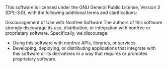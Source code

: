 This software is licensed under the GNU General Public License, Version 3 (GPL-3.0), with the following additional terms and clarifications:

Discouragement of Use with Nonfree Software
  The authors of this software strongly discourage its use, distribution, or integration with nonfree or proprietary software. Specifically, we discourage:
   - Using this software with nonfree APIs, libraries, or services.
   - Developing, deploying, or distributing applications that integrate with this software or its derivatives in a way that requires or promotes proprietary software.
